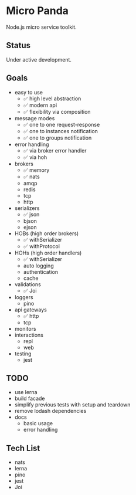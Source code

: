 # Micro Panda

Node.js micro service toolkit.

## Status

Under active development.

## Goals

- easy to use
  - :white_check_mark: high level abstraction
  - :white_check_mark: modern api
  - :white_check_mark: flexibility via composition
- message modes
  - :white_check_mark: one to one request-response
  - :white_check_mark: one to instances notification
  - :white_check_mark: one to groups notification
- error handling
  - :white_check_mark: via broker error handler
  - :white_check_mark: via hoh
- brokers
  - :white_check_mark: memory
  - :white_check_mark: nats
  - amqp
  - redis
  - tcp
  - http
- serializers
  - :white_check_mark: json
  - bjson
  - ejson
- HOBs (high order brokers)
  - :white_check_mark: withSerializer
  - :white_check_mark: withProtocol
- HOHs (high order handlers)
  - :white_check_mark: withSerializer
  - auto logging
  - authentication
  - cache
- validations
  - :white_check_mark: Joi
- loggers
  - pino
- api gateways
  - :white_check_mark: http
  - tcp
- monitors
- interactions
  - repl
  - web
- testing
  - jest

## TODO

- use lerna
- build facade
- simplify previous tests with setup and teardown
- remove lodash dependencies
- docs
  - basic usage
  - error handling

## Tech List

- nats
- lerna
- pino
- jest
- Joi
